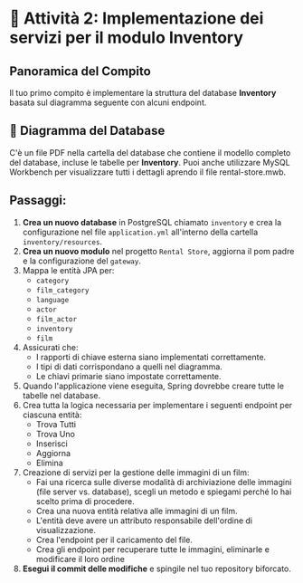 # 📖 Attività 2: Implementazione dei servizi per il modulo Inventory

## Panoramica del Compito

Il tuo primo compito è implementare la struttura del database **Inventory** basata sul diagramma seguente con alcuni
endpoint.

## 📌 Diagramma del Database

C'è un file PDF nella cartella del database che contiene il modello completo del database, incluse le tabelle per
**Inventory**. Puoi anche utilizzare MySQL Workbench per visualizzare tutti i dettagli aprendo il file
rental-store.mwb.

## Passaggi:

1. **Crea un nuovo database** in PostgreSQL chiamato `inventory` e crea la configurazione nel file
   `application.yml` all'interno della cartella `inventory/resources`.
2. **Crea un nuovo modulo** nel progetto `Rental Store`, aggiorna il pom padre e la configurazione del `gateway`.
3. Mappa le entità JPA per:
    - `category`
    - `film_category`
    - `language`
    - `actor`
    - `film_actor`
    - `inventory`
    - `film`
4. Assicurati che:
    - I rapporti di chiave esterna siano implementati correttamente.
    - I tipi di dati corrispondano a quelli nel diagramma.
    - Le chiavi primarie siano impostate correttamente.
5. Quando l'applicazione viene eseguita, Spring dovrebbe creare tutte le tabelle nel database.
6. Crea tutta la logica necessaria per implementare i seguenti endpoint per ciascuna entità:
    - Trova Tutti
    - Trova Uno
    - Inserisci
    - Aggiorna
    - Elimina
7. Creazione di servizi per la gestione delle immagini di un film:
    - Fai una ricerca sulle diverse modalità di archiviazione delle immagini (file server vs. database), scegli un
      metodo e spiegami perché lo hai scelto prima di procedere.
    - Crea una nuova entità relativa alle immagini di un film.
    - L'entità deve avere un attributo responsabile dell'ordine di visualizzazione.
    - Crea l'endpoint per il caricamento del file.
    - Crea gli endpoint per recuperare tutte le immagini, eliminarle e modificare il loro ordine
8. **Esegui il commit delle modifiche** e spingile nel tuo repository biforcato.